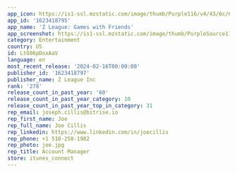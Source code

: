 ```yaml
---
app_icon: https://is1-ssl.mzstatic.com/image/thumb/Purple116/v4/43/6c/01/436c01d7-a9ea-4c5e-b981-38d96cd6949a/AppIcon-1x_U007emarketing-0-5-0-85-220.png/1024x1024bb.png
app_id: '1623418795'
app_name: 'Z League: Games with Friends'
app_screenshot: https://is1-ssl.mzstatic.com/image/thumb/PurpleSource116/v4/44/7e/2e/447e2e14-1a44-5f82-bf83-76e33bfc6441/5a164dcf-1c08-4c9a-ae47-28287720d069_EN_Apple_03-1242x2688.png/1242x2688bb.png
category: Entertainment
country: US
id: LtO86pDoxAaV
language: en
most_recent_release: '2024-02-16T00:00:00'
publisher_id: '1623418797'
publisher_name: Z League Inc
rank: '278'
release_count_in_past_year: '60'
release_count_in_past_year_category: 10
release_count_in_past_year_top_in_category: 31
rep_email: joseph.cillis@bitrise.io
rep_first_name: Joe
rep_full_name: Joe Cillis
rep_linkedin: https://www.linkedin.com/in/joecillis
rep_phone: +1 518-258-1902
rep_photo: joe.jpg
rep_title: Account Manager
store: itunes_connect
---
```

